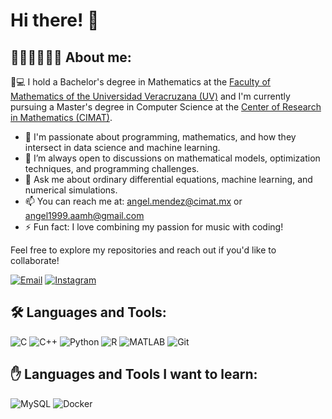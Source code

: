 # Hi there! 👋 
## 🧑🏻‍💻👨🏻‍🏫 About me:
📖💻 I hold a Bachelor's degree in Mathematics at the [Faculty of Mathematics of the Universidad Veracruzana (UV)](https://www.uv.mx/matematicas/) and I'm currently pursuing a Master's degree in Computer Science at the [Center of Research in Mathematics (CIMAT)](https://www.cimat.mx/).

- 🌱 I'm passionate about programming, mathematics, and how they intersect in data science and machine learning.
- 🤔 I’m always open to discussions on mathematical models, optimization techniques, and programming challenges.
- 💬 Ask me about ordinary differential equations, machine learning, and numerical simulations.
- 📫 You can reach me at: angel.mendez@cimat.mx or angel1999.aamh@gmail.com
- ⚡ Fun fact: I love combining my passion for music with coding!

Feel free to explore my repositories and reach out if you'd like to collaborate!

[![Email](https://img.shields.io/badge/Email-D14836?style=for-the-badge&logo=gmail&logoColor=white)](mailto:angel.mendez@cimat.mx)
[![Instagram](https://img.shields.io/badge/Instagram-E4405F?style=for-the-badge&logo=instagram&logoColor=white)](https://www.instagram.com/amdezhdez)

<!-- [![LinkedIn](https://img.shields.io/badge/LinkedIn-0077B5?style=for-the-badge&logo=linkedin&logoColor=white)](https://www.linkedin.com/in/tu_usuario) -->

## 🛠️ Languages and Tools:

![C](https://img.shields.io/badge/C-A8B9CC?style=for-the-badge&logo=c&logoColor=white)
![C++](https://img.shields.io/badge/C++-00599C?style=for-the-badge&logo=c%2B%2B&logoColor=white)
![Python](https://img.shields.io/badge/Python-3776AB?style=for-the-badge&logo=python&logoColor=white)
![R](https://img.shields.io/badge/R-276DC3?style=for-the-badge&logo=r&logoColor=white)
![MATLAB](https://img.shields.io/badge/MATLAB-0076A8?style=for-the-badge&logo=mathworks&logoColor=white)
![Git](https://img.shields.io/badge/Git-F05032?style=for-the-badge&logo=git&logoColor=white)

## :hand: Languages and Tools I want to learn:

![MySQL](https://img.shields.io/badge/MySQL-4479A1?style=for-the-badge&logo=mysql&logoColor=white)
![Docker](https://img.shields.io/badge/Docker-2496ED?style=for-the-badge&logo=docker&logoColor=white)






